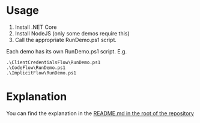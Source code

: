 # Usage 

1. Install .NET Core
1. Install NodeJS (only some demos require this)
1. Call the appropriate RunDemo.ps1 script.

Each demo has its own RunDemo.ps1 script. E.g. 

    .\ClientCredentialsFlow\RunDemo.ps1
    .\CodeFlow\RunDemo.ps1
    .\ImplicitFlow\RunDemo.ps1
# Explanation

You can find the explanation in the [README.md in the root of the repository](../README.md)
